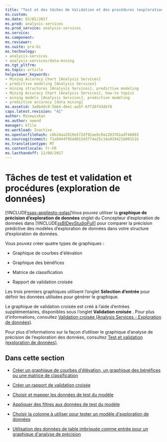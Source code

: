 ```yaml
---
title: "Test et des tâches de Validation et des procédures (exploration de données) | Documents Microsoft"
ms.custom: 
ms.date: 03/01/2017
ms.prod: analysis-services
ms.prod_service: analysis-services
ms.service: 
ms.component: 
ms.reviewer: 
ms.suite: pro-bi
ms.technology:
- analysis-services
- analysis-services/data-mining
ms.tgt_pltfrm: 
ms.topic: article
helpviewer_keywords:
- Mining Accuracy Chart [Analysis Services]
- predictive modeling [Analysis Services]
- mining structures [Analysis Services], predictive modeling
- Mining Accuracy Chart [Analysis Services], how-to topics
- mining models [Analysis Services], predictive modeling
- predictive accuracy [data mining]
ms.assetid: 3a0b4dc9-5b64-4be1-aa5f-6ff26f43dbf8
caps.latest.revision: "41"
author: Minewiskan
ms.author: owend
manager: kfile
ms.workload: Inactive
ms.openlocfilehash: c6b24aa2810e572df92ae8c0a1203761adf46003
ms.sourcegitcommit: f1a6944f95dd015d3774a25c14a919421b09151b
ms.translationtype: MT
ms.contentlocale: fr-FR
ms.lasthandoff: 12/08/2017
---
```

# <a name="testing-and-validation-tasks-and-how-tos-data-mining"></a>Tâches de test et validation et procédures (exploration de données)
[!INCLUDE[ssas-appliesto-sqlas](../../includes/ssas-appliesto-sqlas.md)]Vous pouvez utiliser la **graphique de précision d’exploration de données** onglet du Concepteur d’exploration de données dans [!INCLUDE[ssBIDevStudioFull](../../includes/ssbidevstudiofull-md.md)] pour comparer la précision prédictive des modèles d’exploration de données dans votre structure d’exploration de données.  
  
 Vous pouvez créer quatre types de graphiques :  
  
-   Graphique de courbes d'élévation  
  
-   Graphique des bénéfices  
  
-   Matrice de classification  
  
-   Rapport de validation croisée  
  
 Les trois premiers graphiques utilisent l’onglet **Sélection d’entrée** pour définir les données utilisées pour générer le graphique.  
  
 Le graphique de validation croisée est créé à l’aide d’entrées supplémentaires, disponibles sous l’onglet **Validation croisée** . Pour plus d’informations, consultez [Validation croisée &#40;Analysis Services - Exploration de données&#41;](../../analysis-services/data-mining/cross-validation-analysis-services-data-mining.md).  
  
 Pour plus d’informations sur la façon d’utiliser le graphique d’analyse de précision de l’exploration des données, consultez [Test et validation &#40;exploration de données&#41;](../../analysis-services/data-mining/testing-and-validation-data-mining.md).  
  
## <a name="in-this-section"></a>Dans cette section  
  
-   [Créer un graphique de courbes d'élévation, un graphique des bénéfices ou une matrice de classification](../../analysis-services/data-mining/create-a-lift-chart-profit-chart-or-classification-matrix.md)  
  
-   [Créer un rapport de validation croisée](../../analysis-services/data-mining/create-a-cross-validation-report.md)  
  
-   [Choisir et mapper les données de test du modèle](../../analysis-services/data-mining/choose-and-map-model-testing-data.md)  
  
-   [Appliquer des filtres aux données de test du modèle](../../analysis-services/data-mining/apply-filters-to-model-testing-data.md)  
  
-   [Choisir la colonne à utiliser pour tester un modèle d'exploration de données](../../analysis-services/data-mining/choose-the-column-to-use-for-testing-a-mining-model.md)  
  
-   [Utilisation des données de table imbriquée comme entrée pour un graphique d'analyse de précision](../../analysis-services/data-mining/using-nested-table-data-as-an-input-for-an-accuracy-chart.md)  
  
  
